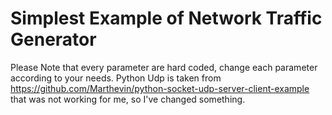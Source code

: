# Simplest Example of Network Traffic Generator
Please Note that every parameter are hard coded, change each parameter according to your needs.
Python Udp is taken from https://github.com/Marthevin/python-socket-udp-server-client-example that was not working for me, so I've changed something.
